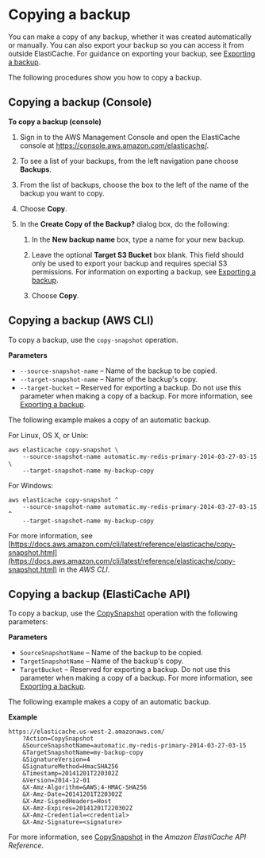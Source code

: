 # Copying a backup<a name="backups-copying"></a>

You can make a copy of any backup, whether it was created automatically or manually\. You can also export your backup so you can access it from outside ElastiCache\. For guidance on exporting your backup, see [Exporting a backup](backups-exporting.md)\.

The following procedures show you how to copy a backup\.

## Copying a backup \(Console\)<a name="backups-copying-CON"></a>

**To copy a backup \(console\)**

1. Sign in to the AWS Management Console and open the ElastiCache console at [ https://console\.aws\.amazon\.com/elasticache/](https://console.aws.amazon.com/elasticache/)\.

1. To see a list of your backups, from the left navigation pane choose **Backups**\.

1. From the list of backups, choose the box to the left of the name of the backup you want to copy\.

1. Choose **Copy**\.

1. In the **Create Copy of the Backup?** dialog box, do the following:

   1. In the **New backup name** box, type a name for your new backup\.

   1. Leave the optional **Target S3 Bucket** box blank\. This field should only be used to export your backup and requires special S3 permissions\. For information on exporting a backup, see [Exporting a backup](backups-exporting.md)\.

   1. Choose **Copy**\.

## Copying a backup \(AWS CLI\)<a name="backups-copying-CLI"></a>

To copy a backup, use the `copy-snapshot` operation\.

**Parameters**
+ `--source-snapshot-name` – Name of the backup to be copied\.
+ `--target-snapshot-name` – Name of the backup's copy\.
+ `--target-bucket` – Reserved for exporting a backup\. Do not use this parameter when making a copy of a backup\. For more information, see [Exporting a backup](backups-exporting.md)\.

The following example makes a copy of an automatic backup\.

For Linux, OS X, or Unix:

```
aws elasticache copy-snapshot \
    --source-snapshot-name automatic.my-redis-primary-2014-03-27-03-15 \
    --target-snapshot-name my-backup-copy
```

For Windows:

```
aws elasticache copy-snapshot ^
    --source-snapshot-name automatic.my-redis-primary-2014-03-27-03-15 ^
    --target-snapshot-name my-backup-copy
```

For more information, see [https://docs.aws.amazon.com/cli/latest/reference/elasticache/copy-snapshot.html](https://docs.aws.amazon.com/cli/latest/reference/elasticache/copy-snapshot.html) in the *AWS CLI*\.

## Copying a backup \(ElastiCache API\)<a name="backups-copying-API"></a>

To copy a backup, use the [CopySnapshot](https://docs.aws.amazon.com/AmazonElastiCache/latest/APIReference/API_CopySnapshot.html) operation with the following parameters:

**Parameters**
+ `SourceSnapshotName` – Name of the backup to be copied\.
+ `TargetSnapshotName` – Name of the backup's copy\.
+ `TargetBucket` – Reserved for exporting a backup\. Do not use this parameter when making a copy of a backup\. For more information, see [Exporting a backup](backups-exporting.md)\.

The following example makes a copy of an automatic backup\.

**Example**  

```
https://elasticache.us-west-2.amazonaws.com/
    ?Action=CopySnapshot
    &SourceSnapshotName=automatic.my-redis-primary-2014-03-27-03-15
    &TargetSnapshotName=my-backup-copy
    &SignatureVersion=4
    &SignatureMethod=HmacSHA256
    &Timestamp=20141201T220302Z
    &Version=2014-12-01
    &X-Amz-Algorithm=&AWS;4-HMAC-SHA256
    &X-Amz-Date=20141201T220302Z
    &X-Amz-SignedHeaders=Host
    &X-Amz-Expires=20141201T220302Z
    &X-Amz-Credential=<credential>
    &X-Amz-Signature=<signature>
```

For more information, see [CopySnapshot](https://docs.aws.amazon.com/AmazonElastiCache/latest/APIReference/API_CopySnapshot.html) in the *Amazon ElastiCache API Reference*\.